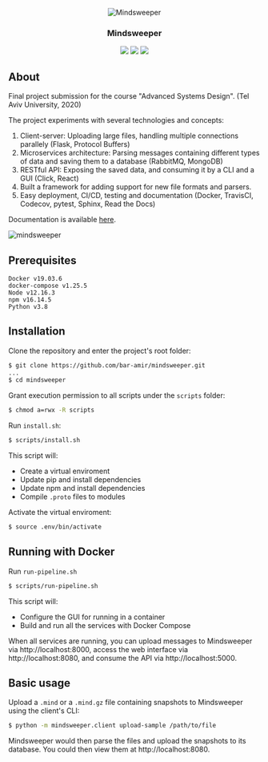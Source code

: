 <p align="center">
  <img alt="Mindsweeper" title="Mindsweeper" src="https://user-images.githubusercontent.com/28039736/90513688-b2277480-e168-11ea-8a39-bac48fd703f0.png" />
</p>
<h3 align="center">
  Mindsweeper
</h3>
<p align="center">
  <a title="Build Status" href="https://travis-ci.com/bar-amir/mindsweeper"><img src="https://travis-ci.com/bar-amir/mindsweeper.svg?branch=master"></a>
  <a title="Codecov" href="https://codecov.io/gh/bar-amir/mindsweeper"><img src="https://codecov.io/gh/bar-amir/mindsweeper/branch/master/graph/badge.svg"></a>
  <a title="Documentation Status" href="https://mindsweeper.readthedocs.io/en/latest/?badge=latest"><img src="https://readthedocs.org/projects/mindsweeper/badge/?version=latest"></a>
</p>

## About
Final project submission for the course "Advanced Systems Design". (Tel Aviv University, 2020)

The project experiments with several technologies and concepts:
1. Client-server: Uploading large files, handling multiple connections parallely (Flask, Protocol Buffers)
2. Microservices architecture: Parsing messages containing different types of data and saving them to a database (RabbitMQ, MongoDB) 
3. RESTful API: Exposing the saved data, and consuming it by a CLI and a GUI (Click, React)
4. Built a framework for adding support for new file formats and parsers.
5. Easy deployment, CI/CD, testing and documentation (Docker, TravisCI, Codecov, pytest, Sphinx, Read the Docs)

Documentation is available [here](https://mindsweeper.readthedocs.io/).

![mindsweeper](https://user-images.githubusercontent.com/28039736/90513307-16960400-e168-11ea-8d59-5fb823f412af.gif)

## Prerequisites
```
Docker v19.03.6
docker-compose v1.25.5
Node v12.16.3
npm v16.14.5
Python v3.8
```

## Installation

Clone the repository and enter the project's root folder:
```bash
$ git clone https://github.com/bar-amir/mindsweeper.git
...
$ cd mindsweeper
```

Grant execution permission to all scripts under the `scripts` folder:
```bash
$ chmod a=rwx -R scripts 
```

Run `install.sh`:
```bash
$ scripts/install.sh
```
This script will:
* Create a virtual enviroment
* Update pip and install dependencies
* Update npm and install dependencies
* Compile `.proto` files to modules

Activate the virtual enviroment:
```bash
$ source .env/bin/activate
```

## Running with Docker
Run `run-pipeline.sh`
```bash
$ scripts/run-pipeline.sh
```
This script will:
* Configure the GUI for running in a container
* Build and run all the services with Docker Compose

When all services are running, you can upload messages to Mindsweeper via http://localhost:8000, access the web interface via http://localhost:8080, and consume the API via http://localhost:5000.

## Basic usage
Upload a `.mind` or a `.mind.gz` file containing snapshots to Mindsweeper using the client's CLI:
```bash
$ python -m mindsweeper.client upload-sample /path/to/file
```
Mindsweeper would then parse the files and upload the snapshots to its database. You could then view them at http://localhost:8080.
